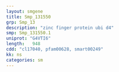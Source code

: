 ```yaml
---
layout: smgene
title: Smp_131550
grp: Smp_13
description: "zinc finger protein ubi d4"
smp: Smp_131550.1
uniprot: "G4VTI6"
length:   948
cdd: "cl17040, pfam00628, smart00249"
kk: ns
categories: sm
---
```


